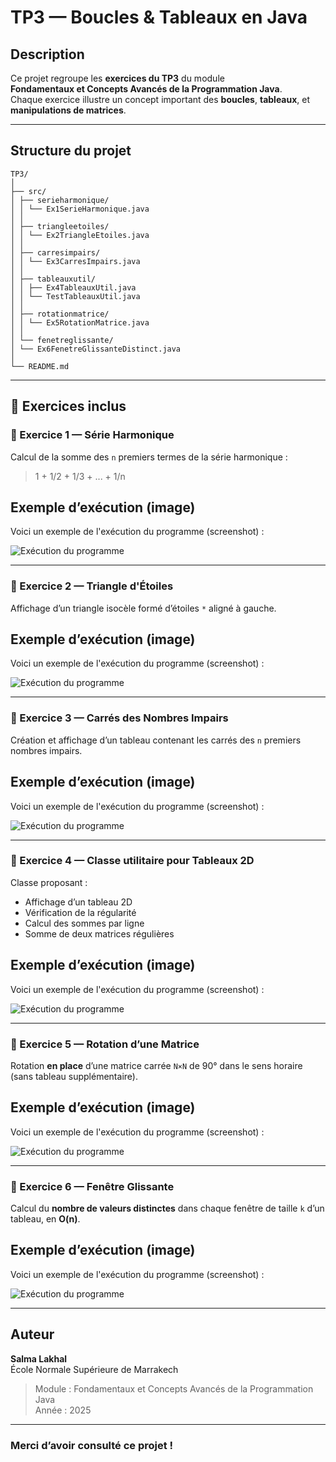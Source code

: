 # TP3 — Boucles & Tableaux en Java

##  Description
Ce projet regroupe les **exercices du TP3** du module  
**Fondamentaux et Concepts Avancés de la Programmation Java**.  
Chaque exercice illustre un concept important des **boucles**, **tableaux**, et **manipulations de matrices**.

---
##  Structure du projet
```
TP3/
│
├── src/
│ ├── serieharmonique/
│ │ └── Ex1SerieHarmonique.java
│ │
│ ├── triangleetoiles/
│ │ └── Ex2TriangleEtoiles.java
│ │
│ ├── carresimpairs/
│ │ └── Ex3CarresImpairs.java
│ │
│ ├── tableauxutil/
│ │ ├── Ex4TableauxUtil.java
│ │ └── TestTableauxUtil.java
│ │
│ ├── rotationmatrice/
│ │ └── Ex5RotationMatrice.java
│ │
│ └── fenetreglissante/
│ └── Ex6FenetreGlissanteDistinct.java
│
└── README.md
```

---

## 🧠 Exercices inclus

### 🔹 Exercice 1 — Série Harmonique
Calcul de la somme des `n` premiers termes de la série harmonique :
> 1 + 1/2 + 1/3 + ... + 1/n

 ##  Exemple d’exécution (image)
 
Voici un exemple de l'exécution du programme (screenshot) : 

![Exécution du programme](ex1.PNG)

---

### 🔹 Exercice 2 — Triangle d'Étoiles
Affichage d’un triangle isocèle formé d’étoiles `*` aligné à gauche.

 ##  Exemple d’exécution (image)
 
Voici un exemple de l'exécution du programme (screenshot) : 

![Exécution du programme](execution.PNG)

---

### 🔹 Exercice 3 — Carrés des Nombres Impairs
Création et affichage d’un tableau contenant les carrés des `n` premiers nombres impairs.

 ##  Exemple d’exécution (image)
 
Voici un exemple de l'exécution du programme (screenshot) : 

![Exécution du programme](execution.PNG)

---

### 🔹 Exercice 4 — Classe utilitaire pour Tableaux 2D
Classe proposant :
- Affichage d’un tableau 2D  
- Vérification de la régularité  
- Calcul des sommes par ligne  
- Somme de deux matrices régulières
  
 ##  Exemple d’exécution (image)
 
Voici un exemple de l'exécution du programme (screenshot) : 

![Exécution du programme](execution.PNG)

---

### 🔹 Exercice 5 — Rotation d’une Matrice
Rotation **en place** d’une matrice carrée `N×N` de 90° dans le sens horaire (sans tableau supplémentaire).

 ##  Exemple d’exécution (image)
 
Voici un exemple de l'exécution du programme (screenshot) : 

![Exécution du programme](execution.PNG)

---

### 🔹 Exercice 6 — Fenêtre Glissante
Calcul du **nombre de valeurs distinctes** dans chaque fenêtre de taille `k` d’un tableau, en **O(n)**.

 ##  Exemple d’exécution (image)
 
Voici un exemple de l'exécution du programme (screenshot) : 

![Exécution du programme](execution.PNG)

---



##  Auteur
**Salma Lakhal**  
École Normale Supérieure de Marrakech  
> Module : Fondamentaux et Concepts Avancés de la Programmation Java  
> Année : 2025  

---

###  Merci d’avoir consulté ce projet !

